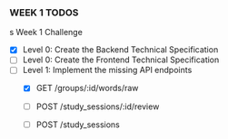 
### WEEK 1 TODOS
s
Week 1 Challenge
- [x] Level 0: Create the Backend Technical Specification
- [ ] Level 0: Create the Frontend Technical Specification
- [ ] Level 1: Implement the missing API endpoints
    - [x] GET /groups/:id/words/raw
    - [ ] POST /study_sessions/:id/review
    - [ ] POST /study_sessions

